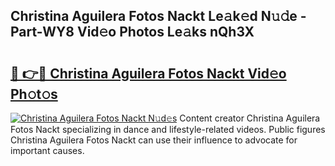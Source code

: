 ## Christina Aguilera Fotos Nackt Le𝚊k𝚎d N𝚞𝚍e - Part-WY8 Vid𝚎o Photos Le𝚊ks nQh3X

# <h2><a href="http://fba723.evod.top/?m=Christina+Aguilera+Fotos+Nackt">🔗 👉🔴 Christina Aguilera Fotos Nackt Vid𝚎o Ph𝚘t𝚘s</a></h2>

[![Christina Aguilera Fotos Nackt N𝚞d𝚎s](https://i.imgur.com/8V9OHl7.gif)](http://fba723.evod.top/?m=Christina+Aguilera+Fotos+Nackt)
Content creator Christina Aguilera Fotos Nackt specializing in dance and lifestyle-related videos. Public figures Christina Aguilera Fotos Nackt can use their influence to advocate for important causes. 

